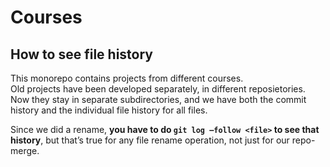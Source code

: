 # Courses

## How to see file history

This monorepo contains projects from different courses.  
Old projects have been developed separately, in different reposietories. Now they 
stay in separate subdirectories, and we have both the commit history and the individual file history for all files.

Since we did a rename, **you have to do `git log –follow <file>` to see that history**, but that’s true for any file rename operation, not just for our repo-merge.
